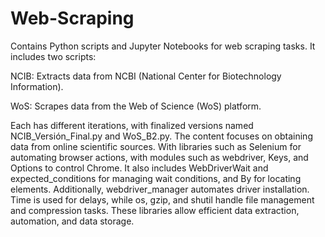 # Web-Scraping
Contains Python scripts and Jupyter Notebooks for web scraping tasks. It includes two scripts:

NCIB: Extracts data from NCBI (National Center for Biotechnology Information).

WoS: Scrapes data from the Web of Science (WoS) platform.

Each has different iterations, with finalized versions named NCIB_Versión_Final.py and WoS_B2.py. The content focuses on obtaining data from online scientific sources. With libraries such as Selenium for automating browser actions, with modules such as webdriver, Keys, and Options to control Chrome. It also includes WebDriverWait and expected_conditions for managing wait conditions, and By for locating elements. Additionally, webdriver_manager automates driver installation. Time is used for delays, while os, gzip, and shutil handle file management and compression tasks. These libraries allow efficient data extraction, automation, and data storage.
